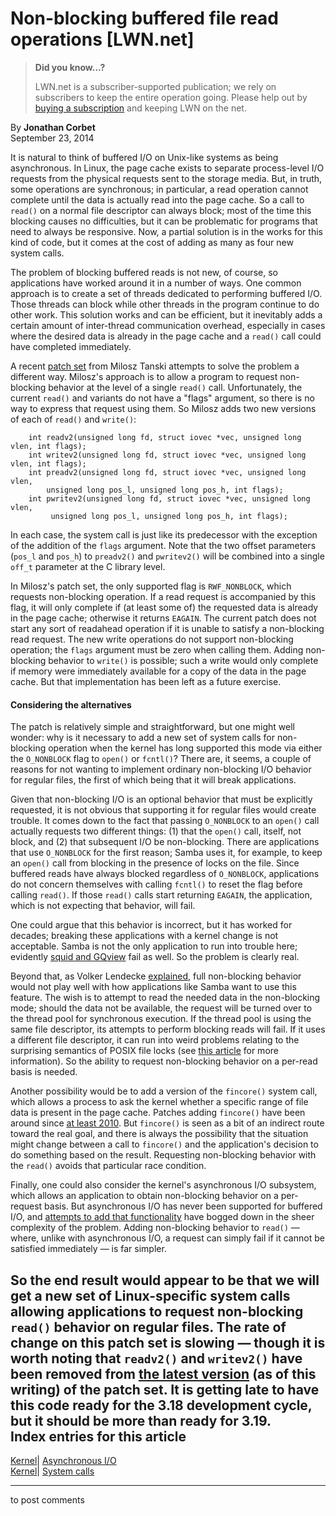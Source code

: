 # Non-blocking buffered file read operations [LWN.net]

> **Did you know...?**
> 
> LWN.net is a subscriber-supported publication; we rely on subscribers to keep the entire operation going. Please help out by [buying a subscription](/Promo/nst-nag4/subscribe) and keeping LWN on the net. 

By **Jonathan Corbet**  
September 23, 2014 

It is natural to think of buffered I/O on Unix-like systems as being asynchronous. In Linux, the page cache exists to separate process-level I/O requests from the physical requests sent to the storage media. But, in truth, some operations are synchronous; in particular, a read operation cannot complete until the data is actually read into the page cache. So a call to `read()` on a normal file descriptor can always block; most of the time this blocking causes no difficulties, but it can be problematic for programs that need to always be responsive. Now, a partial solution is in the works for this kind of code, but it comes at the cost of adding as many as four new system calls. 

The problem of blocking buffered reads is not new, of course, so applications have worked around it in a number of ways. One common approach is to create a set of threads dedicated to performing buffered I/O. Those threads can block while other threads in the program continue to do other work. This solution works and can be efficient, but it inevitably adds a certain amount of inter-thread communication overhead, especially in cases where the desired data is already in the page cache and a `read()` call could have completed immediately. 

A recent [patch set](/Articles/612421/) from Milosz Tanski attempts to solve the problem a different way. Milosz's approach is to allow a program to request non-blocking behavior at the level of a single `read()` call. Unfortunately, the current `read()` and variants do not have a "flags" argument, so there is no way to express that request using them. So Milosz adds two new versions of each of `read()` and `write()`: 
    
    
        int readv2(unsigned long fd, struct iovec *vec, unsigned long vlen, int flags);
        int writev2(unsigned long fd, struct iovec *vec, unsigned long vlen, int flags);
        int preadv2(unsigned long fd, struct iovec *vec, unsigned long vlen,
    		unsigned long pos_l, unsigned long pos_h, int flags);
        int pwritev2(unsigned long fd, struct iovec *vec, unsigned long vlen,
    		 unsigned long pos_l, unsigned long pos_h, int flags);
    

In each case, the system call is just like its predecessor with the exception of the addition of the `flags` argument. Note that the two offset parameters (`pos_l` and `pos_h`) to `preadv2()` and `pwritev2()` will be combined into a single `off_t` parameter at the C library level. 

In Milosz's patch set, the only supported flag is `RWF_NONBLOCK`, which requests non-blocking operation. If a read request is accompanied by this flag, it will only complete if (at least some of) the requested data is already in the page cache; otherwise it returns `EAGAIN`. The current patch does not start any sort of readahead operation if it is unable to satisfy a non-blocking read request. The new write operations do not support non-blocking operation; the `flags` argument must be zero when calling them. Adding non-blocking behavior to `write()` is possible; such a write would only complete if memory were immediately available for a copy of the data in the page cache. But that implementation has been left as a future exercise. 

#### Considering the alternatives

The patch is relatively simple and straightforward, but one might well wonder: why is it necessary to add a new set of system calls for non-blocking operation when the kernel has long supported this mode via either the `O_NONBLOCK` flag to `open()` or `fcntl()`? There are, it seems, a couple of reasons for not wanting to implement ordinary non-blocking I/O behavior for regular files, the first of which being that it will break applications. 

Given that non-blocking I/O is an optional behavior that must be explicitly requested, it is not obvious that supporting it for regular files would create trouble. It comes down to the fact that passing `O_NONBLOCK` to an `open()` call actually requests two different things: (1) that the `open()` call, itself, not block, and (2) that subsequent I/O be non-blocking. There are applications that use `O_NONBLOCK` for the first reason; Samba uses it, for example, to keep an `open()` call from blocking in the presence of locks on the file. Since buffered reads have always blocked regardless of `O_NONBLOCK`, applications do not concern themselves with calling `fcntl()` to reset the flag before calling `read()`. If those `read()` calls start returning `EAGAIN`, the application, which is not expecting that behavior, will fail. 

One could argue that this behavior is incorrect, but it has worked for decades; breaking these applications with a kernel change is not acceptable. Samba is not the only application to run into trouble here; evidently [squid and GQview](/Articles/612805/) fail as well. So the problem is clearly real. 

Beyond that, as Volker Lendecke [explained](/Articles/612806/), full non-blocking behavior would not play well with how applications like Samba want to use this feature. The wish is to attempt to read the needed data in the non-blocking mode; should the data not be available, the request will be turned over to the thread pool for synchronous execution. If the thread pool is using the same file descriptor, its attempts to perform blocking reads will fail. If it uses a different file descriptor, it can run into weird problems relating to the surprising semantics of POSIX file locks (see [this article](/Articles/586904/) for more information). So the ability to request non-blocking behavior on a per-read basis is needed. 

Another possibility would be to add a version of the `fincore()` system call, which allows a process to ask the kernel whether a specific range of file data is present in the page cache. Patches adding `fincore()` have been around since [at least 2010](/Articles/371538/). But `fincore()` is seen as a bit of an indirect route toward the real goal, and there is always the possibility that the situation might change between a call to `fincore()` and the application's decision to do something based on the result. Requesting non-blocking behavior with the `read()` avoids that particular race condition. 

Finally, one could also consider the kernel's asynchronous I/O subsystem, which allows an application to obtain non-blocking behavior on a per-request basis. But asynchronous I/O has never been supported for buffered I/O, and [attempts to add that functionality](/Articles/73847/) have bogged down in the sheer complexity of the problem. Adding non-blocking behavior to `read()` — where, unlike with asynchronous I/O, a request can simply fail if it cannot be satisfied immediately — is far simpler. 

So the end result would appear to be that we will get a new set of Linux-specific system calls allowing applications to request non-blocking `read()` behavior on regular files. The rate of change on this patch set is slowing — though it is worth noting that `readv2()` and `writev2()` have been removed from [the latest version](/Articles/613068/) (as of this writing) of the patch set. It is getting late to have this code ready for the 3.18 development cycle, but it should be more than ready for 3.19.  
Index entries for this article  
---  
[Kernel](/Kernel/Index)| [Asynchronous I/O](/Kernel/Index#Asynchronous_IO)  
[Kernel](/Kernel/Index)| [System calls](/Kernel/Index#System_calls)  
  


* * *

to post comments 
